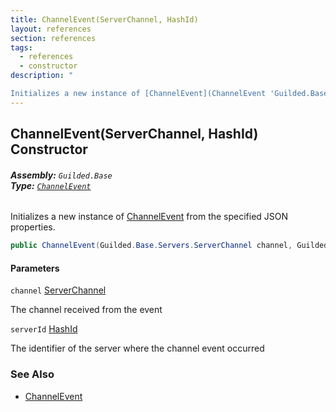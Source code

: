 ```yaml
---
title: ChannelEvent(ServerChannel, HashId)
layout: references
section: references
tags:
  - references
  - constructor
description: "

Initializes a new instance of [ChannelEvent](ChannelEvent 'Guilded.Base.Events.ChannelEvent') from the specified JSON properties."
---
```


## ChannelEvent(ServerChannel, HashId) Constructor
###### **Assembly:** `Guilded.Base`<br/>**Type:** [`ChannelEvent`](ChannelEvent 'Guilded.Base.Events.ChannelEvent')

Initializes a new instance of [ChannelEvent](ChannelEvent 'Guilded.Base.Events.ChannelEvent') from the specified JSON properties.

```csharp
public ChannelEvent(Guilded.Base.Servers.ServerChannel channel, Guilded.Base.HashId serverId);
```
#### Parameters

<a name='Guilded.Base.Events.ChannelEvent.ChannelEvent(Guilded.Base.Servers.ServerChannel,Guilded.Base.HashId).channel'></a>

`channel` [ServerChannel](ServerChannel 'Guilded.Base.Servers.ServerChannel')

The channel received from the event

<a name='Guilded.Base.Events.ChannelEvent.ChannelEvent(Guilded.Base.Servers.ServerChannel,Guilded.Base.HashId).serverId'></a>

`serverId` [HashId](HashId 'Guilded.Base.HashId')

The identifier of the server where the channel event occurred

### See Also
- [ChannelEvent](ChannelEvent 'Guilded.Base.Events.ChannelEvent')